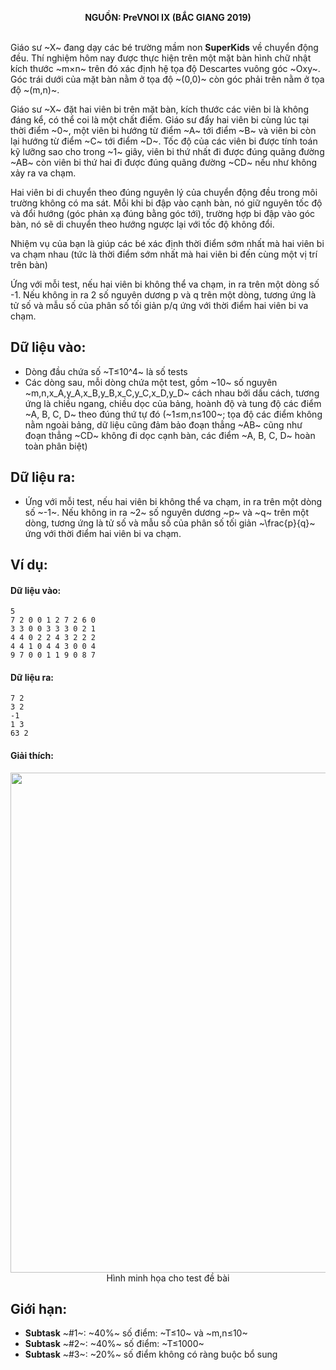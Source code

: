 **<center>NGUỒN: PreVNOI Ⅸ (BẮC GIANG 2019)</center>**
<br>

Giáo sư ~X~ đang dạy các bé trường mầm non **SuperKids** về chuyển động đều. Thí nghiệm hôm nay được thực hiện trên một mặt bàn hình chữ nhật kích thước ~m×n~ trên đó xác định hệ tọa độ Descartes vuông góc ~Οxy~. Góc trái dưới của mặt bàn nằm ở tọa độ ~(0,0)~ còn góc phải trên nằm ở tọa độ ~(m,n)~.

Giáo sư ~X~ đặt hai viên bi trên mặt bàn, kích thước các viên bi là không đáng kể, có thể coi là một chất điểm. Giáo sư đẩy hai viên bi cùng lúc tại thời điểm ~0~, một viên bi hướng từ điểm ~A~ tới điểm ~B~ và viên bi còn lại hướng từ điểm ~C~ tới điểm ~D~. Tốc độ của các viên bi được tính toán kỹ lưỡng sao cho trong ~1~ giây, viên bi thứ nhất đi được đúng quãng đường ~AB~ còn viên bi thứ hai đi được đúng quãng đường ~CD~ nếu như không xảy ra va chạm.

Hai viên bi di chuyển theo đúng nguyên lý của chuyển động đều trong môi trường không có ma sát. Mỗi khi bi đập vào cạnh bàn, nó giữ nguyên tốc độ và đổi hướng (góc phản xạ đúng bằng góc tới), trường hợp bi đập vào góc bàn, nó sẽ di chuyển theo hướng ngược lại với tốc độ không đổi.

Nhiệm vụ của bạn là giúp các bé xác định thời điểm sớm nhất mà hai viên bi va chạm nhau (tức là thời điểm sớm nhất mà hai viên bi đến cùng một vị trí trên bàn)

Ứng với mỗi test, nếu hai viên bi không thể va chạm, in ra trên một dòng số -1. Nếu không in ra 2 số nguyên dương p và q trên một dòng, tương ứng là tử số và mẫu số của phân số tối giản p/q ứng với thời điểm hai viên bi va chạm.

## Dữ liệu vào:
- Dòng đầu chứa số ~T≤10^4~ là số tests
- Các dòng sau, mỗi dòng chứa một test, gồm ~10~ số nguyên ~m,n,x_A,y_A,x_B,y_B,x_C,y_C,x_D,y_D~ cách nhau bởi dấu cách, tương ứng là chiều ngang, chiều dọc của bảng, hoành độ và tung độ các điểm ~A, B, C, D~ theo đúng thứ tự đó (~1≤m,n≤100~; tọa độ các điểm không nằm ngoài bảng, dữ liệu cũng đảm bảo đoạn thẳng ~AB~ cũng như đoạn thẳng ~CD~ không đi dọc cạnh bàn, các điểm ~A, B, C, D~ hoàn toàn phân biệt)

## Dữ liệu ra:
- Ứng với mỗi test, nếu hai viên bi không thể va chạm, in ra trên một dòng số ~-1~. Nếu không in ra ~2~ số nguyên dương ~p~ và ~q~ trên một dòng, tương ứng là tử số và mẫu số của phân số tối giản ~\frac{p}{q}~ ứng với thời điểm hai viên bi va chạm.

## Ví dụ:
#### Dữ liệu vào:
```
5
7 2 0 0 1 2 7 2 6 0
3 3 0 0 3 3 3 0 2 1
4 4 0 2 2 4 3 2 2 2
4 4 1 0 4 4 3 0 0 4
9 7 0 0 1 1 9 0 8 7
```

#### Dữ liệu ra:
```
7 2
3 2
-1
1 3
63 2
```

#### Giải thích:

<center><img src="/images/problems/1078/motion.svg" width=800px></center>
<center>Hình minh họa cho test đề bài</center>

## Giới hạn:
- **Subtask** ~\#1~: ~40\%~ số điểm: ~T≤10~ và ~m,n≤10~
- **Subtask** ~\#2~: ~40\%~ số điểm: ~T≤1000~
- **Subtask** ~\#3~: ~20\%~ số điểm không có ràng buộc bổ sung